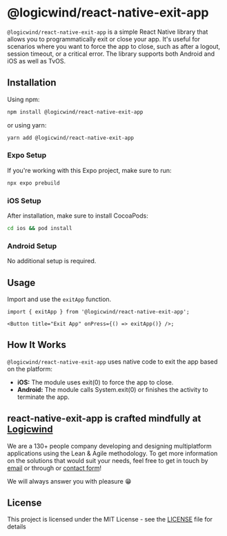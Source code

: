 # @logicwind/react-native-exit-app

`@logicwind/react-native-exit-app` is a simple React Native library that allows you to programmatically exit or close your app. It's useful for scenarios where you want to force the app to close, such as after a logout, session timeout, or a critical error. The library supports both Android and iOS as well as TvOS.

## Installation

Using npm:

```sh md title="Terminal"
npm install @logicwind/react-native-exit-app
```

or using yarn:

```sh md title="Terminal"
yarn add @logicwind/react-native-exit-app
```

### Expo Setup

If you're working with this Expo project, make sure to run:

```sh md title="Terminal"
npx expo prebuild
```

### iOS Setup

After installation, make sure to install CocoaPods:

```sh md title="Terminal"
cd ios && pod install
```

### Android Setup

No additional setup is required.

## Usage

Import and use the `exitApp` function.

```tsx md title="App.tsx"
import { exitApp } from '@logicwind/react-native-exit-app';

<Button title="Exit App" onPress={() => exitApp()} />;
```

## How It Works

`@logicwind/react-native-exit-app` uses native code to exit the app based on the platform:

- **iOS:** The module uses exit(0) to force the app to close.
- **Android:** The module calls System.exit(0) or finishes the activity to terminate the app.

## react-native-exit-app is crafted mindfully at [Logicwind](https://www.logicwind.com?utm_source=github&utm_medium=github.com-logicwind&utm_campaign=react-native-exit-app)

We are a 130+ people company developing and designing multiplatform applications using the Lean & Agile methodology. To get more information on the solutions that would suit your needs, feel free to get in touch by [email](mailto:sales@logicwind.com) or through or [contact form](https://www.logicwind.com/contact-us?utm_source=github&utm_medium=github.com-logicwind&utm_campaign=react-native-exit-app)!

We will always answer you with pleasure 😁

## License

This project is licensed under the MIT License - see the [LICENSE](LICENSE) file for details
